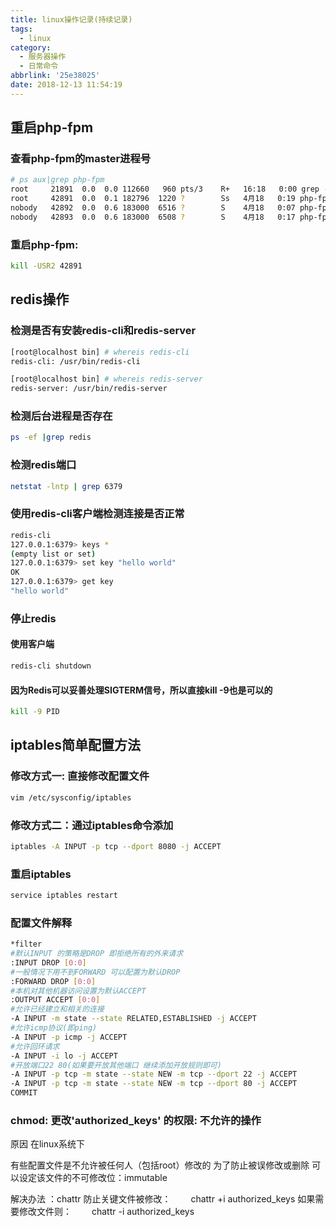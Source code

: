 ```yaml
---
title: linux操作记录(持续记录)
tags:
  - linux
category:
  - 服务器操作
  - 日常命令
abbrlink: '25e38025'
date: 2018-12-13 11:54:19
---
```


## 重启php-fpm
### 查看php-fpm的master进程号
```bash
# ps aux|grep php-fpm
root     21891  0.0  0.0 112660   960 pts/3    R+   16:18   0:00 grep --color=auto php-fpm
root     42891  0.0  0.1 182796  1220 ?        Ss   4月18   0:19 php-fpm: master process (/Data/apps/php7/etc/php-fpm.conf)
nobody   42892  0.0  0.6 183000  6516 ?        S    4月18   0:07 php-fpm: pool www
nobody   42893  0.0  0.6 183000  6508 ?        S    4月18   0:17 php-fpm: pool www
```

### 重启php-fpm:
```bash
kill -USR2 42891
```
<!--more-->

## redis操作

### 检测是否有安装redis-cli和redis-server

```bash
[root@localhost bin] # whereis redis-cli
redis-cli: /usr/bin/redis-cli

[root@localhost bin] # whereis redis-server
redis-server: /usr/bin/redis-server
```

### 检测后台进程是否存在
```bash
ps -ef |grep redis
```
### 检测redis端口
```bash
netstat -lntp | grep 6379
```
### 使用redis-cli客户端检测连接是否正常
```bash
redis-cli
127.0.0.1:6379> keys *
(empty list or set)
127.0.0.1:6379> set key "hello world"
OK
127.0.0.1:6379> get key
"hello world"
```
### 停止redis
#### 使用客户端
```bash
redis-cli shutdown
```
#### 因为Redis可以妥善处理SIGTERM信号，所以直接kill -9也是可以的
```bash
kill -9 PID
```
## iptables简单配置方法
### 修改方式一: 直接修改配置文件
```bash
vim /etc/sysconfig/iptables
```
### 修改方式二：通过iptables命令添加
```bash
iptables -A INPUT -p tcp --dport 8080 -j ACCEPT
```
### 重启iptables
```bash
service iptables restart
```
### 配置文件解释
```bash
*filter
#默认INPUT 的策略是DROP 即拒绝所有的外来请求
:INPUT DROP [0:0]
#一般情况下用不到FORWARD 可以配置为默认DROP
:FORWARD DROP [0:0]
#本机对其他机器访问设置为默认ACCEPT
:OUTPUT ACCEPT [0:0]
#允许已经建立和相关的连接
-A INPUT -m state --state RELATED,ESTABLISHED -j ACCEPT
#允许icmp协议(即ping)
-A INPUT -p icmp -j ACCEPT
#允许回环请求
-A INPUT -i lo -j ACCEPT
#开放端口22 80(如果要开放其他端口 继续添加开放规则即可)
-A INPUT -p tcp -m state --state NEW -m tcp --dport 22 -j ACCEPT
-A INPUT -p tcp -m state --state NEW -m tcp --dport 80 -j ACCEPT
COMMIT
```

### chmod: 更改'authorized_keys' 的权限: 不允许的操作
原因
在linux系统下

有些配置文件是不允许被任何人（包括root）修改的
为了防止被误修改或删除
可以设定该文件的不可修改位：immutable

解决办法 ：chattr
防止关键文件被修改：
　　chattr +i authorized_keys
如果需要修改文件则：
　　chattr -i authorized_keys
